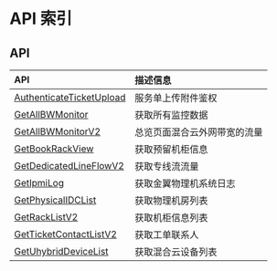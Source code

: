 # API 索引

## API

| API | 描述信息 |
|:---|:---|
|[AuthenticateTicketUpload](api/uhybrid-api/authenticate_ticket_upload)|服务单上传附件鉴权|
|[GetAllBWMonitor](api/uhybrid-api/get_all_bw_monitor)|获取所有监控数据|
|[GetAllBWMonitorV2](api/uhybrid-api/get_all_bw_monitor_v2)|总览页面混合云外网带宽的流量|
|[GetBookRackView](api/uhybrid-api/get_book_rack_view)|获取预留机柜信息|
|[GetDedicatedLineFlowV2](api/uhybrid-api/get_dedicated_line_flow_v2)|获取专线流流量|
|[GetIpmiLog](api/uhybrid-api/get_ipmi_log)|获取金翼物理机系统日志|
|[GetPhysicalIDCList](api/uhybrid-api/get_physical_idc_list)|获取物理机房列表|
|[GetRackListV2](api/uhybrid-api/get_rack_list_v2)|获取机柜信息列表|
|[GetTicketContactListV2](api/uhybrid-api/get_ticket_contact_list_v2)|获取工单联系人|
|[GetUhybridDeviceList](api/uhybrid-api/get_uhybrid_device_list)|获取混合云设备列表|
